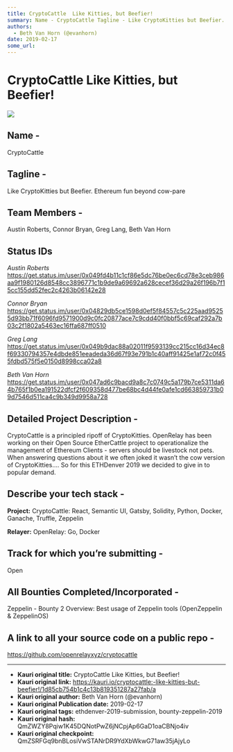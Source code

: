```yaml
---
title: CryptoCattle  Like Kitties, but Beefier!
summary: Name - CryptoCattle Tagline - Like CryptoKitties but Beefier. Ethereum fun beyond cow-pare Team Members - Austin Roberts, Connor Bryan, Greg Lang, Beth Van Horn Status IDs Austin Roberts https-//get.status.im/user/0x049fd4b11c1cf86e5dc76be0ec6cd78e3ceb986aa9f1980126d8548cc3896771c1b9de9a69692a628cecef36d29a26f196b7f15cc155dd52fec2c4263b06142e28 Connor Bryan https-//get.status.im/user/0x04829db5ce1598d0ef5f84557c5c225aad95255d93bb71f6096fd9571900d9c0fc20877ace7c9cdd40f0bbf5c69caf292a7b03c2f1802a5
authors:
  - Beth Van Horn (@evanhorn)
date: 2019-02-17
some_url: 
---
```


# CryptoCattle  Like Kitties, but Beefier!


![](https://ipfs.infura.io/ipfs/QmY3ECQaqJCf8Y1yL3yMCh11aM4S8CfH4xRRhQWqdhiT5e)
## Name - 

CryptoCattle


## Tagline - 

Like CryptoKitties but Beefier.  Ethereum fun beyond cow-pare


## Team Members - 

Austin Roberts, Connor Bryan, Greg Lang, Beth Van Horn


## Status IDs 
_Austin Roberts_ https://get.status.im/user/0x049fd4b11c1cf86e5dc76be0ec6cd78e3ceb986aa9f1980126d8548cc3896771c1b9de9a69692a628cecef36d29a26f196b7f15cc155dd52fec2c4263b06142e28

_Connor Bryan_ https://get.status.im/user/0x04829db5ce1598d0ef5f84557c5c225aad95255d93bb71f6096fd9571900d9c0fc20877ace7c9cdd40f0bbf5c69caf292a7b03c2f1802a5463ec16ffa687ff0510 

_Greg Lang_  https://get.status.im/user/0x049b9dac88a02011f9593139cc215cc16d34ec8f69330794357e4dbde851eeadeda36d67f93e791b1c40aff91425e1af72c0f455fdbd575f5e0150d8998cca02a8

_Beth Van Horn_ https://get.status.im/user/0x047ad6c9bacd9a8c7c0749c5a179b7ce5311da64b765f1b0ea191522dfcf2f609358d477be68bc4d44fe0afe1cd663859731b09d7546d511ca4c9b349d9958a728


## Detailed Project Description - 

CryptoCattle is a principled ripoff of CryptoKitties. OpenRelay has been working on their Open Source EtherCattle project to operationalize the management of Ethereum Clients  - servers should be livestock not pets. When answering questions about it we often joked it wasn’t the cow version of CryptoKitties…. So for this ETHDenver 2019 we decided to give in to popular demand.


## Describe your tech stack -  

**Project:**  CryptoCattle: React, Semantic UI, Gatsby, Solidity, Python, Docker, Ganache, Truffle, Zeppelin 

**Relayer:**  OpenRelay: Go, Docker


## Track for which you’re submitting - 

Open


## All Bounties Completed/Incorporated - 

Zeppelin - Bounty 2 Overview: Best usage of Zeppelin tools (OpenZeppelin & ZeppelinOS)


## A link to all your source code on a public repo - 

https://github.com/openrelayxyz/cryptocattle







---

- **Kauri original title:** CryptoCattle  Like Kitties, but Beefier!
- **Kauri original link:** https://kauri.io/cryptocattle:-like-kitties-but-beefier!/1d85cb754b1c4c13b819351287a27fab/a
- **Kauri original author:** Beth Van Horn (@evanhorn)
- **Kauri original Publication date:** 2019-02-17
- **Kauri original tags:** ethdenver-2019-submission, bounty-zeppelin-2019
- **Kauri original hash:** QmZWZY8Pqiw1K45DQNotPwZ6jNCpjAp6GaD1oaCBNjo4iv
- **Kauri original checkpoint:** QmZSRFGq9bnBLosiVwSTANrDR9YdXbWkwG71aw35jAjyLo



